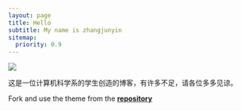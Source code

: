 ```yaml
---
layout: page
title: Hello
subtitle: My name is zhangjunyin
sitemap:
  priority: 0.9
---
```


<img src="{{ '/assets/img/alsk.jpg' | prepend: site.baseurl }}" id="about-img">

<div id="describe-text">
	<p>这是一位计算机科学系的学生创造的博客，有许多不足，请各位多多见谅。</p>
	<p>Fork and use the theme from the <strong> <a href="https://github.com/knhash/Pudhina"> repository</a> </strong></p>
</div>